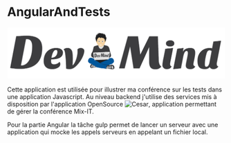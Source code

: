 # AngularAndTests

![Dev-Mind](src/app/assets/img/logo_long_1400.png)

Cette application est utilisée pour illustrer ma conférence sur les tests dans une application Javascript. Au niveau backend j'utilise des services mis à disposition
par l'application OpenSource ![Cesar](https://github.com/mix-it/cesar), application permettant de gérer la conférence Mix-IT.

Pour la partie Angular la tâche gulp permet de lancer un serveur avec une application qui mocke les appels serveurs en appelant un fichier local.




